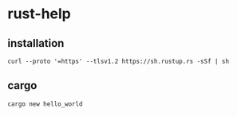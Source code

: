 # rust-help

## installation
```curl --proto '=https' --tlsv1.2 https://sh.rustup.rs -sSf | sh```

## cargo
```cargo new hello_world```

